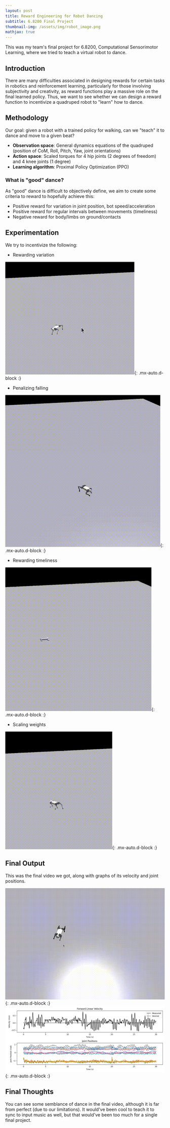 ```yaml
---
layout: post
title: Reward Engineering for Robot Dancing
subtitle: 6.8200 Final Project
thumbnail-img: /assets/img/robot_image.png
mathjax: true
---
```


This was my team's final project for 6.8200, Computational Sensorimotor Learning, where we tried to teach a virtual robot to dance.

## Introduction

There are many difficulties associated in designing rewards for certain tasks in robotics and reinforcement learning, particularly for those involving subjectivity and creativity, as reward functions play a massive role on the final learned policy. Thus, we want to see whether we can design a reward function to incentivize a quadruped robot to "learn" how to dance.

## Methodology

Our goal: given a robot with a trained policy for walking, can we "teach" it to dance and move to a given beat?

- **Observation space**: General dynamics equations of the quadruped (position of CoM, Roll, Pitch, Yaw, joint orientations)
- **Action space**: Scaled torques for 4 hip joints (2 degrees of freedom) and 4 knee joints (1 degree)
- **Learning algorithm**: Proximal Policy Optimization (PPO)

### What is "good" dance?

As "good" dance is difficult to objectively define, we aim to create some criteria to reward to hopefully achieve this:

- Positive reward for variation in joint position, bot speed/acceleration
- Positive reward for regular intervals between movements (timeliness)
- Negative reward for body/limbs on ground/contacts

## Experimentation

We try to incentivize the following:

- Rewarding variation

![rewarding-variation](/assets/img/robot-1.gif){: .mx-auto.d-block :}

- Penalizing falling

![penalizing-falling](/assets/img/robot-2.gif){: .mx-auto.d-block :}

- Rewarding timeliness

![rewarding-timeliness](/assets/img/robot-3.gif){: .mx-auto.d-block :}

- Scaling weights

![scaling-weights](/assets/img/robot-4.gif){: .mx-auto.d-block :}

## Final Output

This was the final video we got, along with graphs of its velocity and joint positions.

![final-robot](/assets/img/robot-final.gif){: .mx-auto.d-block :}
![final-policy](/assets/img/final-policy.png){: .mx-auto.d-block :}

## Final Thoughts

You can see some semblance of dance in the final video, although it is far from perfect (due to our limitations). It would've been cool to teach it to sync to input music as well, but that would've been too much for a single final project.
